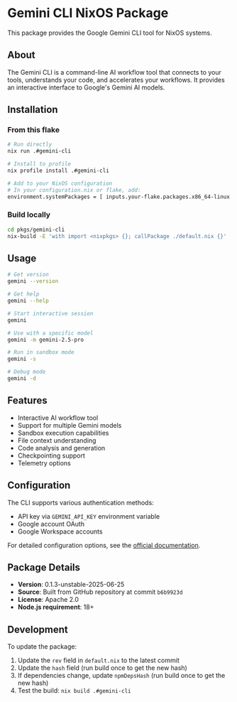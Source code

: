 # Gemini CLI NixOS Package

This package provides the Google Gemini CLI tool for NixOS systems.

## About

The Gemini CLI is a command-line AI workflow tool that connects to your tools, understands your code, and accelerates your workflows. It provides an interactive interface to Google's Gemini AI models.

## Installation

### From this flake

```bash
# Run directly
nix run .#gemini-cli

# Install to profile
nix profile install .#gemini-cli

# Add to your NixOS configuration
# In your configuration.nix or flake, add:
environment.systemPackages = [ inputs.your-flake.packages.x86_64-linux.gemini-cli ];
```

### Build locally

```bash
cd pkgs/gemini-cli
nix-build -E 'with import <nixpkgs> {}; callPackage ./default.nix {}'
```

## Usage

```bash
# Get version
gemini --version

# Get help
gemini --help

# Start interactive session
gemini

# Use with a specific model
gemini -m gemini-2.5-pro

# Run in sandbox mode
gemini -s

# Debug mode
gemini -d
```

## Features

- Interactive AI workflow tool
- Support for multiple Gemini models
- Sandbox execution capabilities
- File context understanding
- Code analysis and generation
- Checkpointing support
- Telemetry options

## Configuration

The CLI supports various authentication methods:

- API key via `GEMINI_API_KEY` environment variable
- Google account OAuth
- Google Workspace accounts

For detailed configuration options, see the [official documentation](https://github.com/google-gemini/gemini-cli).

## Package Details

- **Version**: 0.1.3-unstable-2025-06-25
- **Source**: Built from GitHub repository at commit `b6b9923d`
- **License**: Apache 2.0
- **Node.js requirement**: 18+

## Development

To update the package:

1. Update the `rev` field in `default.nix` to the latest commit
2. Update the `hash` field (run build once to get the new hash)
3. If dependencies change, update `npmDepsHash` (run build once to get the new hash)
4. Test the build: `nix build .#gemini-cli`
